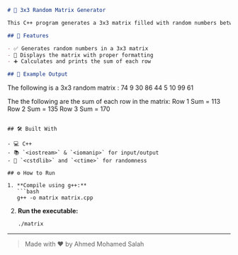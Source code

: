```markdown
# 🎲 3x3 Random Matrix Generator

This C++ program generates a 3x3 matrix filled with random numbers between 1 and 100, then calculates and displays the sum of each row.

## 📌 Features

- ✅ Generates random numbers in a 3x3 matrix  
- 🧾 Displays the matrix with proper formatting  
- ➕ Calculates and prints the sum of each row  

## 🧮 Example Output

```

The following is a 3x3 random matrix :
74	  9	 30
86	 44	 5
10	 99	 61

The the following are the sum of each row in the matrix:
Row 1 Sum = 113
Row 2 Sum = 135
Row 3 Sum = 170

````

## 🛠️ Built With

- 💻 C++
- 📚 `<iostream>` & `<iomanip>` for input/output
- 🎲 `<cstdlib>` and `<ctime>` for randomness

## ⚙️ How to Run

1. **Compile using g++:**
   ```bash
   g++ -o matrix matrix.cpp
````

2. **Run the executable:**

   ```bash
   ./matrix
   ```

---

> Made with ❤️ by Ahmed Mohamed Salah

```


